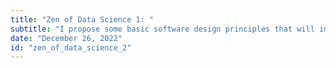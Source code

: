 ```yaml
---
title: "Zen of Data Science 1: "
subtitle: "I propose some basic software design principles that will improve the flexibility, reproducibility, and error-tolerance of your data science code and then give some concrete design patterns that you can start using today."
date: "December 26, 2022"
id: "zen_of_data_science_2"
---
```


